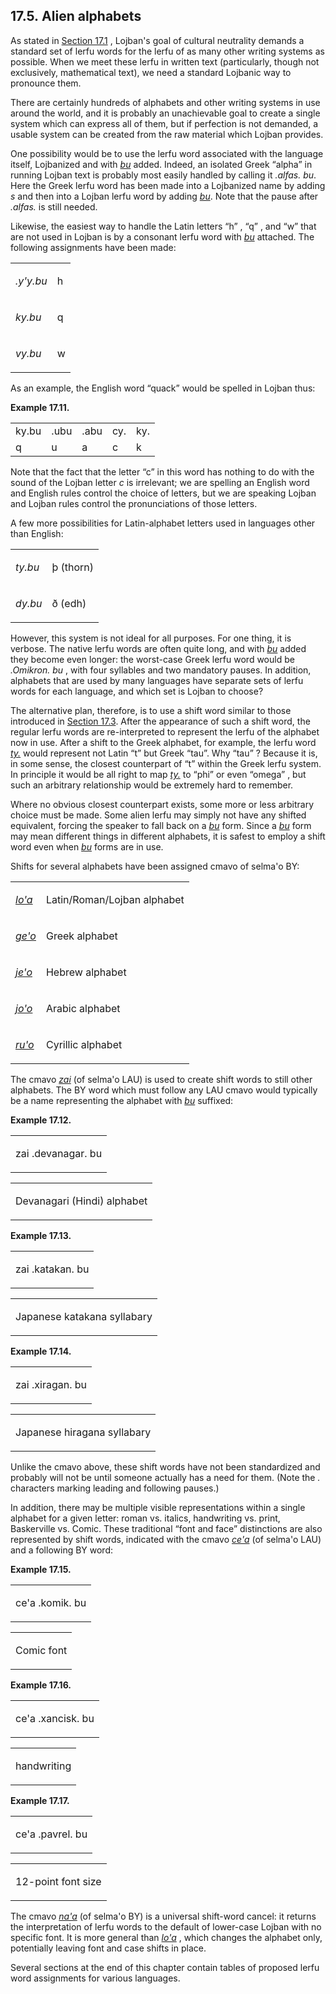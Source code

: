 <a id="section-alien-alphabets"></a>17.5. <a id="c17s5"></a>Alien alphabets
---------------------------------------------------------------------------

As stated in [Section 17.1](../chapter-letterals#section-letterals-introduction) , Lojban's goal of cultural neutrality demands a standard set of lerfu words for the lerfu of as many other writing systems as possible. When we meet these lerfu in written text (particularly, though not exclusively, mathematical text), we need a standard Lojbanic way to pronounce them.

There are certainly hundreds of alphabets and other writing systems in use around the world, and it is probably an unachievable goal to create a single system which can express all of them, but if perfection is not demanded, a usable system can be created from the raw material which Lojban provides.

<a id="id-1.18.7.4.1" class="indexterm"></a><a id="id-1.18.7.4.2" class="indexterm"></a>One possibility would be to use the lerfu word associated with the language itself, Lojbanized and with _<a id="id-1.18.7.4.3.1" class="indexterm"></a>[_bu_](../go01#valsi-bu)_ added. Indeed, an isolated Greek “alpha” in running Lojban text is probably most easily handled by calling it _<a id="id-1.18.7.4.5.1" class="indexterm"></a>.alfas. bu_. Here the Greek lerfu word has been made into a Lojbanized name by adding _s_ and then into a Lojban lerfu word by adding _<a id="id-1.18.7.4.7.1" class="indexterm"></a>[_bu_](../go01#valsi-bu)_. Note that the pause after _<a id="id-1.18.7.4.8.1" class="indexterm"></a>.alfas._ is still needed.

<a id="id-1.18.7.5.1" class="indexterm"></a>Likewise, the easiest way to handle the Latin letters “h” , “q” , and “w” that are not used in Lojban is by a consonant lerfu word with _<a id="id-1.18.7.5.5.1" class="indexterm"></a>[_bu_](../go01#valsi-bu)_ attached. The following assignments have been made:

<table><colgroup></colgroup><tbody><tr><td><span xml:lang="jbo" class="foreignphrase" lang="jbo"><em xml:lang="jbo" class="foreignphrase" lang="jbo"><a id="id-1.18.7.6.2.1.1.1" class="indexterm"></a>.y'y.bu</em></span></td><td><p>h</p></td></tr><tr><td><span xml:lang="jbo" class="foreignphrase" lang="jbo"><em xml:lang="jbo" class="foreignphrase" lang="jbo"><a id="id-1.18.7.6.3.1.1.1" class="indexterm"></a>ky.bu</em></span></td><td><p>q</p></td></tr><tr><td><span xml:lang="jbo" class="foreignphrase" lang="jbo"><em xml:lang="jbo" class="foreignphrase" lang="jbo"><a id="id-1.18.7.6.4.1.1.1" class="indexterm"></a>vy.bu</em></span></td><td><p>w</p></td></tr></tbody></table>

As an example, the English word “quack” would be spelled in Lojban thus:

<div class="interlinear-gloss-example example">
<a id="example-random-id-0oAR"></a>

**Example 17.11. <a id="c17e5d1"></a><a id="id-1.18.7.8.1.2" class="indexterm"></a>** 

<table class="interlinear-gloss"><colgroup></colgroup><tbody><tr class="jbo"><td>ky.bu</td><td>.ubu</td><td>.abu</td><td>cy.</td><td>ky.</td></tr><tr class="gloss"><td>q</td><td>u</td><td>a</td><td>c</td><td>k</td></tr></tbody></table>

</div>  

<a id="id-1.18.7.9.1" class="indexterm"></a><a id="id-1.18.7.9.2" class="indexterm"></a>Note that the fact that the letter “c” in this word has nothing to do with the sound of the Lojban letter _c_ is irrelevant; we are spelling an English word and English rules control the choice of letters, but we are speaking Lojban and Lojban rules control the pronunciations of those letters.

A few more possibilities for Latin-alphabet letters used in languages other than English:

<table><colgroup></colgroup><tbody><tr><td><span xml:lang="jbo" class="foreignphrase" lang="jbo"><em xml:lang="jbo" class="foreignphrase" lang="jbo"><a id="id-1.18.7.11.2.1.1.1" class="indexterm"></a>ty.bu</em></span></td><td><p>þ (thorn)</p></td></tr><tr><td><span xml:lang="jbo" class="foreignphrase" lang="jbo"><em xml:lang="jbo" class="foreignphrase" lang="jbo"><a id="id-1.18.7.11.3.1.1.1" class="indexterm"></a>dy.bu</em></span></td><td><p>ð (edh)</p></td></tr></tbody></table>

However, this system is not ideal for all purposes. For one thing, it is verbose. The native lerfu words are often quite long, and with _<a id="id-1.18.7.12.1.1" class="indexterm"></a>[_bu_](../go01#valsi-bu)_ added they become even longer: the worst-case Greek lerfu word would be _<a id="id-1.18.7.12.2.1" class="indexterm"></a>.Omikron. bu_ , with four syllables and two mandatory pauses. In addition, alphabets that are used by many languages have separate sets of lerfu words for each language, and which set is Lojban to choose?

<a id="id-1.18.7.13.1" class="indexterm"></a><a id="id-1.18.7.13.2" class="indexterm"></a><a id="id-1.18.7.13.3" class="indexterm"></a><a id="id-1.18.7.13.4" class="indexterm"></a><a id="id-1.18.7.13.5" class="indexterm"></a>The alternative plan, therefore, is to use a shift word similar to those introduced in [Section 17.3](../section-upper-case). After the appearance of such a shift word, the regular lerfu words are re-interpreted to represent the lerfu of the alphabet now in use. After a shift to the Greek alphabet, for example, the lerfu word _<a id="id-1.18.7.13.7.1" class="indexterm"></a>[_ty._](../go01#valsi-ty)_ would represent not Latin “t” but Greek “tau”. Why “tau” ? Because it is, in some sense, the closest counterpart of “t” within the Greek lerfu system. In principle it would be all right to map _<a id="id-1.18.7.13.12.1" class="indexterm"></a>[_ty._](../go01#valsi-ty)_ to “phi” or even “omega” , but such an arbitrary relationship would be extremely hard to remember.

<a id="id-1.18.7.14.1" class="indexterm"></a><a id="id-1.18.7.14.2" class="indexterm"></a>Where no obvious closest counterpart exists, some more or less arbitrary choice must be made. Some alien lerfu may simply not have any shifted equivalent, forcing the speaker to fall back on a _<a id="id-1.18.7.14.3.1" class="indexterm"></a>[_bu_](../go01#valsi-bu)_ form. Since a _<a id="id-1.18.7.14.4.1" class="indexterm"></a>[_bu_](../go01#valsi-bu)_ form may mean different things in different alphabets, it is safest to employ a shift word even when _<a id="id-1.18.7.14.5.1" class="indexterm"></a>[_bu_](../go01#valsi-bu)_ forms are in use.

Shifts for several alphabets have been assigned cmavo of selma'o BY:

<table><colgroup></colgroup><tbody><tr><td><span xml:lang="jbo" class="foreignphrase" lang="jbo"><em xml:lang="jbo" class="foreignphrase" lang="jbo"><a id="id-1.18.7.16.2.1.1.1" class="indexterm"></a><a class="glossterm" href="go01.html#valsi-loha"><em class="glossterm">lo'a</em></a></em></span></td><td><p>Latin/Roman/Lojban alphabet</p></td></tr><tr><td><span xml:lang="jbo" class="foreignphrase" lang="jbo"><em xml:lang="jbo" class="foreignphrase" lang="jbo"><a id="id-1.18.7.16.3.1.1.1" class="indexterm"></a><a class="glossterm" href="go01.html#valsi-geho"><em class="glossterm">ge'o</em></a></em></span></td><td><p>Greek alphabet</p></td></tr><tr><td><span xml:lang="jbo" class="foreignphrase" lang="jbo"><em xml:lang="jbo" class="foreignphrase" lang="jbo"><a id="id-1.18.7.16.4.1.1.1" class="indexterm"></a><a class="glossterm" href="go01.html#valsi-jeho"><em class="glossterm">je'o</em></a></em></span></td><td><p>Hebrew alphabet</p></td></tr><tr><td><span xml:lang="jbo" class="foreignphrase" lang="jbo"><em xml:lang="jbo" class="foreignphrase" lang="jbo"><a id="id-1.18.7.16.5.1.1.1" class="indexterm"></a><a class="glossterm" href="go01.html#valsi-joho"><em class="glossterm">jo'o</em></a></em></span></td><td><p>Arabic alphabet</p></td></tr><tr><td><span xml:lang="jbo" class="foreignphrase" lang="jbo"><em xml:lang="jbo" class="foreignphrase" lang="jbo"><a id="id-1.18.7.16.6.1.1.1" class="indexterm"></a><a class="glossterm" href="go01.html#valsi-ruho"><em class="glossterm">ru'o</em></a></em></span></td><td><p>Cyrillic alphabet</p></td></tr></tbody></table>

<a id="id-1.18.7.17.1" class="indexterm"></a><a id="id-1.18.7.17.2" class="indexterm"></a><a id="id-1.18.7.17.3" class="indexterm"></a><a id="id-1.18.7.17.4" class="indexterm"></a><a id="id-1.18.7.17.5" class="indexterm"></a><a id="id-1.18.7.17.6" class="indexterm"></a><a id="id-1.18.7.17.7" class="indexterm"></a><a id="id-1.18.7.17.8" class="indexterm"></a>The cmavo _<a id="id-1.18.7.17.9.1" class="indexterm"></a>[_zai_](../go01#valsi-zai)_ (of selma'o LAU) is used to create shift words to still other alphabets. The BY word which must follow any LAU cmavo would typically be a name representing the alphabet with _<a id="id-1.18.7.17.10.1" class="indexterm"></a>[_bu_](../go01#valsi-bu)_ suffixed:

<div class="interlinear-gloss-example example">
<a id="example-random-id-qHT3"></a>

**Example 17.12. <a id="c17e5d2"></a><a id="id-1.18.7.18.1.2" class="indexterm"></a>** 

<table class="interlinear-gloss"><colgroup></colgroup><tbody><tr class="para"><td colspan="12321"><p class="jbophrase">zai .devanagar. bu</p></td></tr></tbody></table>

<table class="interlinear-gloss"><tbody><tr class="para"><td colspan="12321"><p class="natlang">Devanagari (Hindi) alphabet</p></td></tr></tbody></table>

</div>  
<div class="interlinear-gloss-example example">
<a id="example-random-id-qhTV"></a>

**Example 17.13. <a id="c17e5d3"></a><a id="id-1.18.7.19.1.2" class="indexterm"></a><a id="id-1.18.7.19.1.3" class="indexterm"></a>** 

<table class="interlinear-gloss"><colgroup></colgroup><tbody><tr class="para"><td colspan="12321"><p class="jbophrase">zai .katakan. bu</p></td></tr></tbody></table>

<table class="interlinear-gloss"><tbody><tr class="para"><td colspan="12321"><p class="natlang">Japanese katakana syllabary</p></td></tr></tbody></table>

</div>  
<div class="interlinear-gloss-example example">
<a id="example-random-id-qhud"></a>

**Example 17.14. <a id="c17e5d4"></a><a id="id-1.18.7.20.1.2" class="indexterm"></a><a id="id-1.18.7.20.1.3" class="indexterm"></a>** 

<table class="interlinear-gloss"><colgroup></colgroup><tbody><tr class="para"><td colspan="12321"><p class="jbophrase">zai .xiragan. bu</p></td></tr></tbody></table>

<table class="interlinear-gloss"><tbody><tr class="para"><td colspan="12321"><p class="natlang">Japanese hiragana syllabary</p></td></tr></tbody></table>

</div>  

<a id="id-1.18.7.21.1" class="indexterm"></a>Unlike the cmavo above, these shift words have not been standardized and probably will not be until someone actually has a need for them. (Note the _._ characters marking leading and following pauses.)

<a id="id-1.18.7.22.1" class="indexterm"></a><a id="id-1.18.7.22.2" class="indexterm"></a><a id="id-1.18.7.22.3" class="indexterm"></a><a id="id-1.18.7.22.4" class="indexterm"></a><a id="id-1.18.7.22.5" class="indexterm"></a><a id="id-1.18.7.22.6" class="indexterm"></a>In addition, there may be multiple visible representations within a single alphabet for a given letter: roman vs. italics, handwriting vs. print, Baskerville vs. Comic. These traditional “font and face” distinctions are also represented by shift words, indicated with the cmavo _<a id="id-1.18.7.22.8.1" class="indexterm"></a>[_ce'a_](../go01#valsi-ceha)_ (of selma'o LAU) and a following BY word:

<div class="interlinear-gloss-example example">
<a id="example-random-id-qhV0"></a>

**Example 17.15. <a id="c17e5d5"></a><a id="id-1.18.7.23.1.2" class="indexterm"></a><a id="id-1.18.7.23.1.3" class="indexterm"></a>** 

<table class="interlinear-gloss"><colgroup></colgroup><tbody><tr class="para"><td colspan="12321"><p class="jbophrase">ce'a .komik. bu</p></td></tr></tbody></table>

<table class="interlinear-gloss"><tbody><tr class="para"><td colspan="12321"><p class="natlang">Comic font</p></td></tr></tbody></table>

</div>  
<div class="interlinear-gloss-example example">
<a id="example-random-id-qhv2"></a>

**Example 17.16. <a id="c17e5d6"></a><a id="id-1.18.7.24.1.2" class="indexterm"></a><a id="id-1.18.7.24.1.3" class="indexterm"></a>** 

<table class="interlinear-gloss"><colgroup></colgroup><tbody><tr class="para"><td colspan="12321"><p class="jbophrase">ce'a .xancisk. bu</p></td></tr></tbody></table>

<table class="interlinear-gloss"><tbody><tr class="para"><td colspan="12321"><p class="natlang">handwriting</p></td></tr></tbody></table>

</div>  
<div class="interlinear-gloss-example example">
<a id="example-random-id-qhVb"></a>

**Example 17.17. <a id="c17e5d7"></a><a id="id-1.18.7.25.1.2" class="indexterm"></a><a id="id-1.18.7.25.1.3" class="indexterm"></a>** 

<table class="interlinear-gloss"><colgroup></colgroup><tbody><tr class="para"><td colspan="12321"><p class="jbophrase">ce'a .pavrel. bu</p></td></tr></tbody></table>

<table class="interlinear-gloss"><tbody><tr class="para"><td colspan="12321"><p class="natlang">12-point font size</p></td></tr></tbody></table>

</div>  

<a id="id-1.18.7.26.1" class="indexterm"></a><a id="id-1.18.7.26.2" class="indexterm"></a><a id="id-1.18.7.26.3" class="indexterm"></a><a id="id-1.18.7.26.4" class="indexterm"></a>The cmavo _<a id="id-1.18.7.26.5.1" class="indexterm"></a>[_na'a_](../go01#valsi-naha)_ (of selma'o BY) is a universal shift-word cancel: it returns the interpretation of lerfu words to the default of lower-case Lojban with no specific font. It is more general than _<a id="id-1.18.7.26.6.1" class="indexterm"></a>[_lo'a_](../go01#valsi-loha)_ , which changes the alphabet only, potentially leaving font and case shifts in place.

Several sections at the end of this chapter contain tables of proposed lerfu word assignments for various languages.